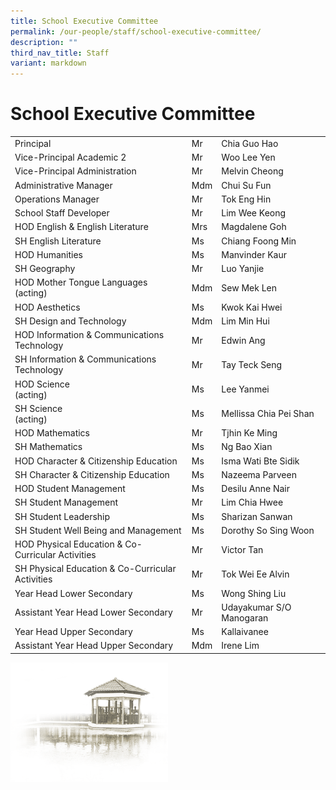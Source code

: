 ```yaml
---
title: School Executive Committee
permalink: /our-people/staff/school-executive-committee/
description: ""
third_nav_title: Staff
variant: markdown
---
```

# **School Executive Committee**

|  	|  	|  	|
|---	|---	|---	|
| Principal 	| Mr 	| Chia Guo Hao 	|
| Vice-Principal Academic 2 	| Mr 	| Woo Lee Yen 	|
| Vice-Principal Administration  	| Mr  	| Melvin Cheong  	|
| Administrative Manager 	| Mdm 	| Chui Su Fun 	|
| Operations Manager 	| Mr 	| Tok Eng Hin 	|
| School Staff Developer  	| Mr 	| Lim Wee Keong  	|
| HOD English &amp; English Literature 	| Mrs 	| Magdalene Goh 	|
| SH English Literature 	| Ms 	| Chiang Foong Min 	|
| HOD Humanities 	| Ms 	| Manvinder Kaur 	|
| SH Geography 	| Mr 	| Luo Yanjie 	|
| HOD Mother Tongue Languages<br>(acting) 	| Mdm 	| Sew Mek Len 	|
| HOD Aesthetics 	| Ms  	| Kwok Kai Hwei   	|
| SH Design and Technology  	| Mdm  	| Lim Min Hui   	|
| HOD Information &amp; Communications Technology 	| Mr 	| Edwin Ang 	|
| SH Information &amp; Communications Technology 	| Mr 	| Tay Teck Seng 	|
| HOD Science<br>(acting) 	| Ms 	| Lee Yanmei 	|
| SH Science<br>(acting)  	| Ms 	| Mellissa Chia Pei Shan  	|
| HOD Mathematics 	| Mr 	| Tjhin Ke Ming 	|
| SH Mathematics  	| Ms 	| Ng Bao Xian  	|
| HOD Character &amp; Citizenship Education 	| Ms 	| Isma Wati Bte Sidik 	|
| SH Character &amp; Citizenship Education 	| Ms 	| Nazeema Parveen 	|
| HOD Student Management 	| Ms 	| Desilu Anne Nair 	|
| SH Student Management 	| Mr 	| Lim Chia Hwee 	|
| SH Student Leadership 	| Ms 	| Sharizan Sanwan 	|
| SH Student Well Being and Management 	| Ms 	| Dorothy So Sing Woon 	|
| HOD Physical Education &amp; Co-Curricular Activities 	| Mr 	| Victor Tan 	|
| SH Physical Education &amp; Co-Curricular Activities 	| Mr 	| Tok Wei Ee Alvin 	|
| Year Head Lower Secondary 	| Ms 	| Wong Shing Liu 	|
| Assistant Year Head Lower Secondary 	| Mr 	| Udayakumar S/O Manogaran 	|
| Year Head Upper Secondary  	| Ms 	| Kallaivanee 	|
| Assistant Year Head Upper Secondary 	| Mdm 	| Irene Lim 	|

<img src="/images/pavilion.png" style="width:50%">